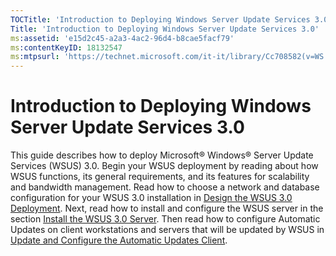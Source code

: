 ```yaml
---
TOCTitle: 'Introduction to Deploying Windows Server Update Services 3.0'
Title: 'Introduction to Deploying Windows Server Update Services 3.0'
ms:assetid: 'e15d2c45-a2a3-4ac2-96d4-b8cae5facf79'
ms:contentKeyID: 18132547
ms:mtpsurl: 'https://technet.microsoft.com/it-it/library/Cc708582(v=WS.10)'
---
```


Introduction to Deploying Windows Server Update Services 3.0
============================================================

This guide describes how to deploy Microsoft® Windows® Server Update Services (WSUS) 3.0. Begin your WSUS deployment by reading about how WSUS functions, its general requirements, and its features for scalability and bandwidth management. Read how to choose a network and database configuration for your WSUS 3.0 installation in [Design the WSUS 3.0 Deployment](https://technet.microsoft.com/45aa4ae3-31c8-4a0b-a472-c665052b2d37). Next, read how to install and configure the WSUS server in the section [Install the WSUS 3.0 Server](https://technet.microsoft.com/71ff9545-c2dd-4825-8aae-b442bbd07daa). Then read how to configure Automatic Updates on client workstations and servers that will be updated by WSUS in [Update and Configure the Automatic Updates Client](https://technet.microsoft.com/f02af94a-8a7b-49fc-9973-b576b942c5b9).
